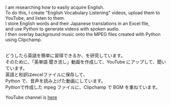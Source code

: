 I am researching how to easily acquire English.<br>
To do this, I create "English Vocabulary Listening" videos, upload them to YouTube, and listen to them.<br>
I store English words and their Japanese translations in an Excel file,<br>
and use Python to generate videos with spoken audio.<br>
I then overlay background music onto the MPEG files created with Python using Clipchamp.<br>
<br>

どうしたら英語を簡単に習得できるか、を研究しています。<br>
そのために、「英単語 聞き流し」動画を作成して、YouTube にアップして、聞いています。<br>
英語と和訳はexcelファイルに保存して、<br>
Python で、音声を読み上げた動画にしています。<br>
Pythonで作成した mpeg ファイルに、Clipchamp で BGM を重ねています。
<br>

YouTube channel is <a href="https://www.youtube.com/playlist?list=PLEQUxAwlyeu1OF8JLVKmIjeHsy87_Fk2o" target="_blank">here</a>
